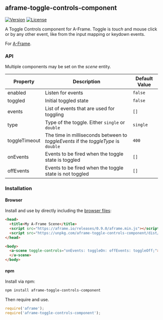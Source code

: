## aframe-toggle-controls-component

[![Version](http://img.shields.io/npm/v/aframe-toggle-controls-component.svg?style=flat-square)](https://npmjs.org/package/aframe-toggle-controls-component)
[![License](http://img.shields.io/npm/l/aframe-toggle-controls-component.svg?style=flat-square)](https://npmjs.org/package/aframe-toggle-controls-component)

A Toggle Controls component for A-Frame.
Toggle is _touch_ and mouse click or by any other event, like from the input mapping or keydown events.

For [A-Frame](https://aframe.io).

### API

Multiple components may be set on the _scene_ entity.

| Property | Description | Default Value |
| -------- | ----------- | ------------- |
| enabled | Listen for events | `false` |
| toggled | Initial toggled state | `false` |
| events | List of events that are used for toggling | `[]` |
| type | Type of the toggle. Either `single` or `double` | `single` |
| toggleTimeout | The time in milliseconds between to _toggleEvents_ if the _toggleType_ is `double` | `400` |
| onEvents | Events to be fired when the toggle state is toggled | `[]` |
| offEvents | Events to be fired when the toggle state is not toggled | `[]` |


### Installation

#### Browser

Install and use by directly including the [browser files](dist):

```html
<head>
  <title>My A-Frame Scene</title>
  <script src="https://aframe.io/releases/0.9.0/aframe.min.js"></script>
  <script src="https://unpkg.com/aframe-toggle-controls-component/dist/aframe-toggle-controls-component.min.js"></script>
</head>

<body>
  <a-scene toggle-controls="onEvents: toggleOn: offEvents: toggleOff;">
  </a-scene>
</body>
```

#### npm

Install via npm:

```bash
npm install aframe-toggle-controls-component
```

Then require and use.

```js
require('aframe');
require('aframe-toggle-controls-component');
```
